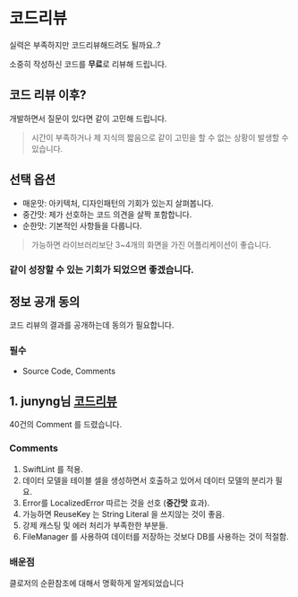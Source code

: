# 코드리뷰

실력은 부족하지만 코드리뷰해드려도 될까요..?

소중히 작성하신 코드를 **무료**로 리뷰해 드립니다. 

## 코드 리뷰 이후? 
개발하면서 질문이 있다면 같이 고민해 드립니다.
> 시간이 부족하거나 제 지식의 짧음으로 같이 고민을 할 수 없는 상황이 발생할 수 있습니다.
## 선택 옵션
* 매운맛: 아키텍처, 디자인패턴의 기회가 있는지 살펴봅니다.
* 중간맛: 제가 선호하는 코드 의견을 살짝 포함합니다.
* 순한맛: 기본적인 사항들을 다룹니다.

> 가능하면 라이브러리보단 3~4개의 화면을 가진 어플리케이션이 좋습니다.

### 같이 성장할 수 있는 기회가 되었으면 좋겠습니다.

## 정보 공개 동의
코드 리뷰의 결과를 공개하는데 동의가 필요합니다.
### 필수 
* Source Code, Comments





## 1. junyng님 [코드리뷰](https://github.com/ios-codereview/WeatherForecast)
40건의 Comment 를 드렸습니다.

### Comments
1. SwiftLint 를 적용.
2. 데이터 모델을 테이블 셀을 생성하면서 호출하고 있어서 데이터 모델의 분리가 필요.
3. Error를 LocalizedError 따르는 것을 선호 (**중간맛** 효과).
4. 가능하면 ReuseKey 는 String Literal 을 쓰지않는 것이 좋음.
5. 강제 캐스팅 및 에러 처리가 부족한한 부분들.
6. FileManager 를 사용하여 데이터를 저장하는 것보다 DB를 사용하는 것이 적절함.

### 배운점
클로저의 순환참조에 대해서 명확하게 알게되었습니다
